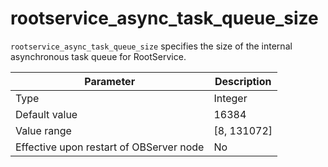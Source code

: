 # rootservice_async_task_queue_size

`rootservice_async_task_queue_size` specifies the size of the internal asynchronous task queue for RootService.

| **Parameter** | **Description** |
|------------------|---------------|
| Type | Integer |
| Default value | 16384 |
| Value range | \[8, 131072\] |
| Effective upon restart of OBServer node | No |
